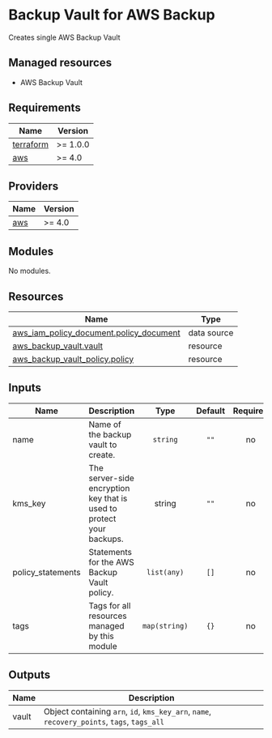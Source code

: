 # Backup Vault for AWS Backup

Creates single AWS Backup Vault

## Managed resources

- AWS Backup Vault

## Requirements

| Name | Version |
|------|---------|
| [terraform](#requirement\_terraform) | >= 1.0.0 |
| [aws](#requirement\_aws) | >= 4.0 |

## Providers

| Name | Version |
|------|---------|
| [aws](#provider\_aws) | >= 4.0 |

## Modules

No modules.

## Resources
| Name | Type |
|------|------|
| [aws_iam_policy_document.policy_document](https://registry.terraform.io/providers/hashicorp/aws/latest/docs/data-sources/iam_policy_document) | data source |
| [aws_backup_vault.vault](https://registry.terraform.io/providers/hashicorp/aws/latest/docs/resources/backup_vault) | resource |
| [aws_backup_vault_policy.policy](https://registry.terraform.io/providers/hashicorp/aws/latest/docs/resources/backup_vault_policy) | resource |

## Inputs
| Name | Description | Type | Default | Required |
|------|-------------|:----:|:-------:|:--------:|
| name | Name of the backup vault to create. | `string` | `""` | no |
| kms_key | The server-side encryption key that is used to protect your backups. | string | `""` | no |
| policy_statements | Statements for the AWS Backup Vault policy. | `list(any)` | `[]` | no |
| tags | Tags for all resources managed by this module | `map(string)` | `{}` | no |

## Outputs

| Name | Description |
|------|-------------|
| vault | Object containing `arn`, `id`, `kms_key_arn`, `name`, `recovery_points`, `tags`, `tags_all` |
